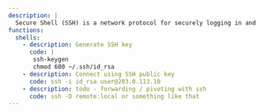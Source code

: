```yaml
---
description: |
  Secure Shell (SSH) is a network protocol for securely logging in and executing commands on a remote system. The user must authenticate using credentials or key files. SSH is generally used to access Unix-like operating systems, but it can also be used on Microsoft Windows. Windows 10 uses OpenSSH as its default SSH client and SSH server.
functions:
  shells:
    - description: Generate SSH key
      code: |
       ssh-keygen
       chmod 600 ~/.ssh/id_rsa
    - description: Connect using SSH public key
      code: ssh -i id_rsa user@203.0.113.10
    - description: todo - forwarding / pivoting with ssh
      code: ssh -D remote:local or something like that
---
```

